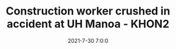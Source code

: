 ---
"title": "Construction worker crushed in accident at UH Manoa - KHON2"
"date": "2021-7-30 7:0:0"
"feed_name": "GOOGLENEWSCONSTRUCTION"
"feed_website": "https://news.google.com/search?q=construction%2Bincident&hl=en-US&gl=US&ceid=US:en"
"feed_rss": "https://news.google.com/rss/search?q=construction%2Bincident&hl=en-US&gl=US&ceid=US:en"
"link": "https://www.khon2.com/local-news/hpd-construction-worker-killed-after-5000-pound-metal-falls-on-him/"
"file": "_posts/2021-1-1-714c492a51e6f3e8566a39cedacea6996e1db446.md"
"accident": "1"
"drilling": "1"
"dead": "0"
"injured": "0"
---